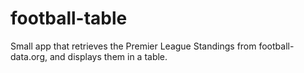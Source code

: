 # football-table
Small app that retrieves the Premier League Standings from football-data.org, and displays them in a table.
